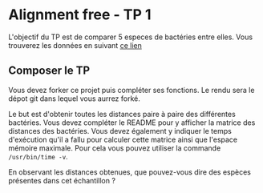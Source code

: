 
# Alignment free - TP 1

L'objectif du TP est de comparer 5 especes de bactéries entre elles.
Vous trouverez les données en suivant [ce lien]([https://we.tl/t-WeWvheBBGX](https://we.tl/t-ACiDxJko7s))

## Composer le TP

Vous devez forker ce projet puis compléter ses fonctions.
Le rendu sera le dépot git dans lequel vous aurrez forké.

Le but est d'obtenir toutes les distances paire à paire des différentes bactéries.
Vous devez compléter le README pour y afficher la matrice des distances des bactéries.
Vous devez également y indiquer le temps d'exécution qu'il a fallu pour calculer cette matrice ainsi que l'espace mémoire maximale. Pour cela vous pouvez utiliser la commande ```/usr/bin/time -v```.

En observant les distances obtenues, que pouvez-vous dire des espèces présentes dans cet échantillon ?
